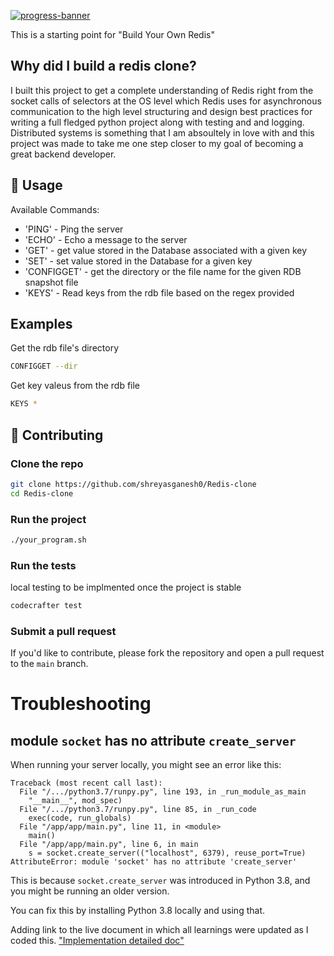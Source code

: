 [![progress-banner](https://backend.codecrafters.io/progress/redis/f0493a36-5fcd-4a1f-ad72-44c9d538c026)](https://app.codecrafters.io/users/codecrafters-bot?r=2qF)

This is a starting point for
"Build Your Own Redis" 

## Why did I build a redis clone?
I built this project to get a complete understanding of Redis right from the socket calls of selectors at the OS level which Redis uses for asynchronous communication to the high level structuring and design best practices for writing a full fledged python project along with testing and and logging. Distributed systems is something that I am absoultely in love with and this project was made to take me one step closer to my goal of becoming a great backend developer.


## 📖 Usage

Available Commands:

* 'PING' - Ping the server
* 'ECHO' - Echo a message to the server
* 'GET' - get value stored in the Database associated with a given key
* 'SET' - set value stored in the Database for a given key
* 'CONFIGGET' - get the directory or the file name for the given RDB snapshot file
* 'KEYS' - Read keys from the rdb file based on the regex provided

## Examples

Get the rdb file's directory

```bash
CONFIGGET --dir
```

Get key valeus from the rdb file

```bash
KEYS *
```
## 🤝 Contributing

### Clone the repo

```bash
git clone https://github.com/shreyasganesh0/Redis-clone
cd Redis-clone
```


### Run the project

```bash
./your_program.sh
```

### Run the tests

local testing to be implmented once the project is stable

```bash
codecrafter test
```

### Submit a pull request

If you'd like to contribute, please fork the repository and open a pull request to the `main` branch.

# Troubleshooting

## module `socket` has no attribute `create_server`

When running your server locally, you might see an error like this:

```
Traceback (most recent call last):
  File "/.../python3.7/runpy.py", line 193, in _run_module_as_main
    "__main__", mod_spec)
  File "/.../python3.7/runpy.py", line 85, in _run_code
    exec(code, run_globals)
  File "/app/app/main.py", line 11, in <module>
    main()
  File "/app/app/main.py", line 6, in main
    s = socket.create_server(("localhost", 6379), reuse_port=True)
AttributeError: module 'socket' has no attribute 'create_server'
```

This is because `socket.create_server` was introduced in Python 3.8, and you
might be running an older version.

You can fix this by installing Python 3.8 locally and using that.

Adding link to the live document in which all learnings were updated as I coded this. ["Implementation detailed doc"](https://docs.google.com/document/d/e/2PACX-1vSqUDVC1HJPQDn1d9Vd936IpVp22T86iKh8bRbKiO4wUDwb1szyqD5fInpLv-6snrxo7TCcuKNbKudf/pub)
